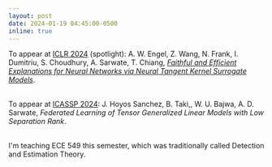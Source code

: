 ```yaml
---
layout: post
date: 2024-01-19 04:45:00-0500
inline: true
---
```


To appear at <a href="https://iclr.cc/Conferences/2024/Dates">ICLR 2024</a> (spotlight): A. W. Engel, Z. Wang, N. Frank, I. Dumitriu, S. Choudhury, A. Sarwate, T. Chiang, <a href="https://openreview.net/forum?id=yKksu38BpM"><i>Faithful and Efficient Explanations for Neural Networks via Neural Tangent Kernel Surrogate Models</i></a>.<br /><br />

To appear at <a href="https://2024.ieeeicassp.org/">ICASSP 2024</a>:  J. Hoyos Sanchez, B. Taki,, W. U. Bajwa, A. D. Sarwate, <i>Federated Learning of Tensor Generalized Linear Models with Low Separation Rank</i>.<br /><br />

I'm teaching ECE 549 this semester, which was traditionally called Detection and Estimation Theory.
